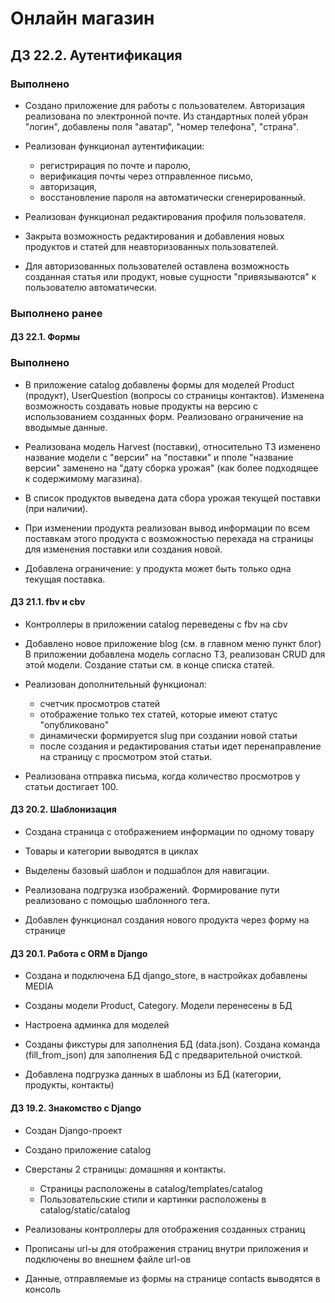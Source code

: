 # Онлайн магазин

## ДЗ 22.2. Аутентификация

### Выполнено
- Создано приложение для работы с пользователем.
  Авторизация реализована по электронной почте.
  Из стандартных полей убран "логин", добавлены поля
  "аватар", "номер телефона", "страна".

- Реализован функционал аутентификации:
  - регистрирация по почте и паролю,
  - верификация почты через отправленное письмо,
  - авторизация,
  - восстановление пароля на автоматически сгенерированный.

- Реализован функционал редактирования профиля пользователя.

- Закрыта возможность редактирования и добавления новых продуктов и статей
  для неавторизованных пользователей.

- Для авторизованных пользователей оставлена возможность
  созданная статья или продукт, новые сущности "привязываются"
  к пользователю автоматически. 


### Выполнено ранее

#### ДЗ 22.1. Формы

### Выполнено
- В приложение catalog добавлены формы для моделей
  Product (продукт), UserQuestion (вопросы со страницы контактов).
  Изменена возможность создавать новые продукты на версию
  с использованием созданных форм. Реализовано ограничение на вводымые данные.

- Реализована модель Harvest (поставки),
  относительно ТЗ изменено название модели с "версии" на "поставки" 
  и пполе "название версии" заменено на "дату сборка урожая"
  (как более подходящее к содержимому магазина).

- В список продуктов выведена дата сбора урожая текущей поставки (при наличии).

- При изменении продукта реализован вывод информации по всем поставкам этого продукта
  с возможностью перехада на страницы для изменения поставки или создания новой. 

- Добавлена ограничение: у продукта может быть только одна текущая поставка. 

#### ДЗ 21.1. fbv и cbv

- Контроллеры в приложении catalog переведены с fbv на cbv 

- Добавлено новое приложение blog (см. в главном меню пункт блог)
  В приложении добавлена модель согласно ТЗ, реализован CRUD для этой модели.
  Создание статьи см. в конце списка статей.

- Реализован дополнительный функционал:
  - счетчик просмотров статей
  - отображение только тех статей, которые имеют статус "опубликовано"
  - динамически формируется slug при создании новой статьи
  - после создания и редактирования статьи идет перенаправление 
    на страницу с просмотром этой статьи.
  
- Реализована отправка письма, когда количество просмотров
  у статьи достигает 100.

#### ДЗ 20.2. Шаблонизация

- Создана страница с отображением информации по одному товару 

- Товары и категории выводятся в циклах

- Выделены базовый шаблон и подшаблон для навигации.
  
- Реализована подгрузка изображений.
  Формирование пути реализовано с помощью шаблонного тега. 
  
- Добавлен функционал создания нового продукта через форму на странице


#### ДЗ 20.1. Работа с ORM в Django

- Создана и подключена БД django_store, в настройках добавлены MEDIA 

- Созданы модели Product, Category. Модели перенесены в БД

- Настроена админка для моделей
  
- Созданы фикстуры для заполнения БД (data.json).
  Создана команда (fill_from_json) для заполнения БД с предварительной очисткой.
  
- Добавлена подгрузка данных в шаблоны из БД (категории, продукты, контакты)

#### ДЗ 19.2. Знакомство с Django
- Создан Django-проект

- Создано приложение catalog

- Сверстаны 2 страницы: домашняя и контакты.

  - Страницы расположены в catalog/templates/catalog
  - Пользовательские стили и картинки расположены в
  catalog/static/catalog

- Реализованы контроллеры для отображения созданных страниц

- Прописаны url-ы для отображения страниц внутри приложения 
и подключены во внешнем файле url-ов  

- Данные, отправляемые из формы на странице contacts
выводятся в консоль
